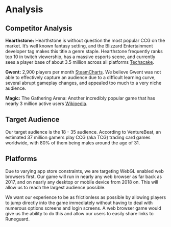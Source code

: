 # Analysis
## Competitor Analysis
**Hearthstone:** Hearthstone is without question the most popular CCG on the market. It’s well known fantasy setting, and the Blizzard Entertainment developer tag makes this title a genre staple. Hearthstone frequently ranks top 10 in twitch viewership, has a massive esports scene, and currently sees a player base of about 3.5 million across all platforms [Techacake](https://techacake.com/how-many-people-play-hearthstone/#:~:text=In%202021%2C%20more%20than%203.5,million%20registered%20Hearthstone%20players%20worldwide.).

**Gwent:** 2,900 players per month [SteamCharts](https://steamcharts.com/app/1284410#1y). We believe Gwent was not able to effectively capture an audience due to a difficult learning curve, several abrupt gameplay changes, and appealed too much to a very niche audience.

**Magic:** The Gathering Arena: Another incredibly popular game that has nearly 3 million active users [Wikipedia](https://en.wikipedia.org/wiki/Magic:_The_Gathering_Arena).

## Target Audience
Our target audience is the 18 - 35 audience. According to VentureBeat, an estimated 37 million gamers play CCG (aka TCG) trading card games worldwide, with 80% of them being males around the age of 31.

## Platforms
Due to varying app store constraints, we are targeting WebGL enabled web browsers first. Our game will run in nearly any web browser as far back as 2017, and on nearly any desktop or mobile device from 2018 on. This will allow us to reach the largest audience possible.

We want our experience to be as frictionless as possible by allowing players to jump directly into the game immediately without having to deal with numerous options screens and login screens. A web browser game would give us the ability to do this and allow our users to easily share links to Runeguard.
